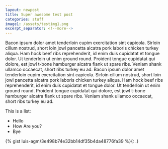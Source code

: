 ```yaml
---
layout: newpost
title: Super awesome test post
categories: stuff
image1: /assets/testimg1.png
excerpt_separator: <!--more-->
---
```


Bacon ipsum dolor amet tenderloin cupim exercitation sint capicola. Sirloin cillum nostrud, short loin jowl pancetta alcatra pork laboris chicken turkey aliqua. <!--more--> Ham hock beef ribs reprehenderit, id enim duis cupidatat et tongue dolor. Ut tenderloin ut enim ground round. Proident tongue cupidatat qui dolore, est jowl t-bone hamburger alcatra flank ut spare ribs. 
Veniam shank ullamco occaecat, short ribs turkey eu ad. Bacon ipsum dolor amet tenderloin cupim exercitation sint capicola. Sirloin cillum nostrud, short loin jowl pancetta alcatra pork laboris chicken turkey aliqua. Ham hock beef ribs reprehenderit, id enim duis cupidatat et tongue dolor. Ut tenderloin ut enim ground round. Proident tongue cupidatat qui dolore, est jowl t-bone hamburger alcatra flank ut spare ribs. Veniam shank ullamco occaecat, short ribs turkey eu ad.

This is a list:

- Hello
- How Are you?
- Bye

{% gist luis-agm/3e498b74e32bb14df35b4da48776fa39 %}{: .}

<!-- ![Super awesome test image forever](/assets/testimg1.png){: .stuff #testImg} -->